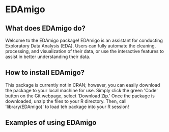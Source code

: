 # EDAmigo
## What does EDAmigo do?
Welcome to the EDAmigo package! EDAmigo is an assistant for conducting Exploratory Data Analysis (EDA). Users can fully automate the cleaning, processing, and visualization of their data, or use the interactive features to assist in better understanding their data.

## How to install EDAmigo?
This package is currently not in CRAN; however, you can easily download the package to your local machine for use. Simply click the green 'Code' button on the Git webpage, select 'Download Zip.' Once the package is downloaded, unzip the files to your R directory. Then, call 'library(EDAmigo)' to load teh package into your R session!

## Examples of using EDAmigo


